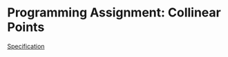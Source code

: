 # Programming Assignment: Collinear Points

[Specification](https://coursera.cs.princeton.edu/algs4/assignments/collinear/specification.php)  